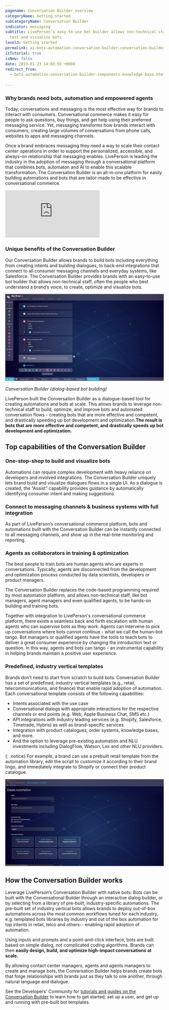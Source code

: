 ```yaml
---
pagename: Conversation Builder overview
categoryName: Getting started
subCategoryName: Conversation Builder
indicator: messaging
subtitle: LivePerson’s easy-to-use bot builder allows non-technical staff to build,
  test and visualize bots
level3: Getting started
permalink: ai-bots-automation-conversation-builder-conversation-builder-overview.html
isTutorial: true
isNew: false
date: 2019-01-23 14:03:55 +0000
redirect_from:
  - bots-automation-conversation-builder-components-knowledge-base.html

---
```

### Why brands need bots, automation and empowered agents

Today, conversations and messaging is the most effective way for brands to interact with consumers. Conversational commerce makes it easy for people to ask questions, buy things, and get help using their preferred messaging service. Yet, messaging transforms how brands interact with consumers, creating large volumes of conversations from phone calls, websites to apps and messaging channels.

Once a brand embraces messaging they need a way to scale their contact center operations in order to support the personalized, accessible, and always-on relationship that messaging enables. LivePerson is leading the industry in the adoption of messaging through a conversational platform that combines bots, automaton and AI to enable this scalable transformation. The Conversation Builder is an all-in-one platform for easily building automations and bots that are tailor-made to be effective in conversational commerce.

 <iframe style="max-width: 750px;" src="https://player.vimeo.com/video/330745951" frameborder="0" webkitallowfullscreen mozallowfullscreen allowfullscreen></iframe>

### Unique benefits of the Conversation Builder

Our Conversation Builder allows brands to build bots including everything from creating intents and building dialogues, to back-end integrations that connect to all consumer messaging channels and everyday systems, like Salesforce. The Conversation Builder provides brands with an easy-to-use bot builder that allows non-technical staff, often the people who best understand a brand’s voice,  to create, optimize and visualize bots.

![](/img/conversation-builder-1b.jpg)

_Conversation Builder (dialog-based bot building)_

LivePerson built the Conversation Builder as a dialogue-based tool for creating automations and bots at scale. This allows brands to leverage non-technical staff to build, optimize, and improve bots and automated conversation flows - creating bots that are more effective and competent, and drastically speeding up bot development and optimization.**The result is bots that are more effective and competent, and drastically speeds up bot development and optimization.**

## Top capabilities of the Conversation Builder

### **One-stop-shop to build and visualize bots**

Automations can require complex development with heavy reliance on developers and involved integrations. The Conversation Builder  uniquely lets brand build and visualize dialogues flows in a single UI. As a dialogue is created, the “Assist” capability provides guidance by automatically identifying consumer intent and making suggestions.

### **Connect to messaging channels & business systems with full integration**

As part of LivePerson’s conversational commerce platform, bots and automations built with the Conversation Builder can be instantly connected to all messaging channels, and show up in the real-time monitoring and reporting.

### **Agents as collaborators in training & optimization**

The best people to train bots are human agents who are experts in conversations. Typically, agents are disconnected from the development and optimization process conducted by data scientists, developers or product managers.

The Conversation Builder replaces the code-based programming required by most automation platform, and allows non-technical staff, like bot managers, agent managers and even qualified agents, to be hands-on building and training bots.

Together with integration to LivePerson's conversational commerce platform, there exists a seamless back and forth escalation with human agents who can supervise bots as they work. Agents can intervene to pick up conversations where bots cannot continue - what we call the human-bot tango. Bot managers or qualified agents have the tools to teach bots to deliver a great consumer experience by changing the introduction text or question. In this way, agents and bots can tango - an instrumental capability in helping brands maintain a positive user experience.

### **Predefined, industry vertical templates**

Brands don’t need to start from scratch to build bots. Conversation Builder has a set of predefined, industry vertical templates (e.g., retail, telecommunications, and finance) that enable rapid adoption of automation. Each conversational template consists of the following capabilities:

* Intents associated with the use case
* Conversational dialogs with appropriate interactions for the respective channels or end points (e.g. Web, Apple Business Chat, SMS etc.)
* API integrations with industry leading services (e.g. Shopify, Salesforce, Timetrade, Hybris) as well as brand-specific services
*  Integration with product catalogues, order systems, knowledge bases, and more.
* And the option to leverage pre-existing automation and NLU investments including DialogFlow, Watson, Lex and other NLU providers.

{: .notice}
For example, a brand can use a prebuilt retail template from the automation library, edit the script to customize it according to their brand lingo, and immediately integrate to Shopify or connect their product catalogue.

![](/img/conversation-builder-btest.jpg)

## How the Conversation Builder works

Leverage LivePerson’s Conversation Builder with native bots:
Bots can be built with the Conversational Builder through an interactive dialog builder, or by selecting from a library of pre-built, industry-specific automations. The pre-built set of industry vertical bots allows brands to deploy out-of-box automations across the most common workflows tuned for each industry, e.g. templated bots libraries by industry and out of the box automation for top intents in retail, telco and others-- enabling rapid adoption of automation.

Using inputs and prompts and a point-and-click interface, bots are built based on simple dialog, not complicated coding algorithms. Brands can then **easily design, build, and optimize high-impact conversations at scale.**

By allowing contact center managers, agents and agents managers to create and manage bots, the Conversation Builder helps brands create bots that forge relationships with brands just as they talk to one another, through natural language and dialogue.

See the Developers' Community for [tutorials and guides on the Conversation Builder](https://developers.liveperson.com/conversation-builder-platform-overview.html)  to learn how to get started, set up a user, and get up and running with pre-built bot templates.
